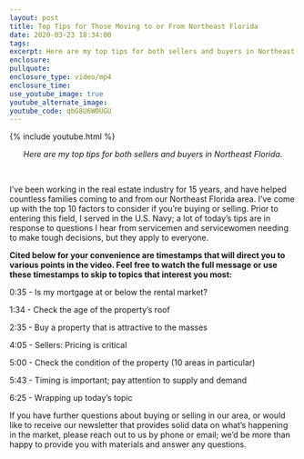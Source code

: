 ```yaml
---
layout: post
title: Top Tips for Those Moving to or From Northeast Florida
date: 2020-03-23 18:34:00
tags:
excerpt: Here are my top tips for both sellers and buyers in Northeast Florida.
enclosure:
pullquote:
enclosure_type: video/mp4
enclosure_time:
use_youtube_image: true
youtube_alternate_image:
youtube_code: qbG8U6WOUGU
---
```


{% include youtube.html %}

<center><em>Here are my top tips for both sellers and buyers in Northeast Florida. </em></center>

&nbsp;

I’ve been working in the real estate industry for 15 years, and have helped countless families coming to and from our Northeast Florida area. I’ve come up with the top 10 factors to consider if you’re buying or selling. Prior to entering this field, I served in the U.S. Navy; a lot of today’s tips are in response to questions I hear from servicemen and servicewomen needing to make tough decisions, but they apply to everyone.&nbsp;

**Cited below for your convenience are timestamps that will direct you to various points in the video. Feel free to watch the full message or use these timestamps to skip to topics that interest you most:&nbsp;**

0:35 - Is my mortgage at or below the rental market?&nbsp;

1:34 - Check the age of the property’s roof&nbsp;

2:35 - Buy a property that is attractive to the masses

4:05 - Sellers: Pricing is critical&nbsp;

5:00 - Check the condition of the property (10 areas in particular)

5:43 - Timing is important; pay attention to supply and demand&nbsp;

6:25 - Wrapping up today’s topic&nbsp;

If you have further questions about buying or selling in our area, or would like to receive our newsletter that provides solid data on what’s happening in the market, please reach out to us by phone or email; we’d be more than happy to provide you with materials and answer any questions.

&nbsp;